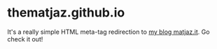 # thematjaz.github.io

It's a really simple HTML meta-tag redirection to
[my blog matjaz.it](http://matjaz.it/). Go check it out!
